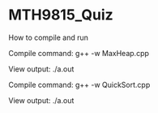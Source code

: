 # MTH9815_Quiz

How to compile and run

Compile command: g++ -w MaxHeap.cpp

View output: ./a.out

Compile command: g++ -w QuickSort.cpp

View output: ./a.out
